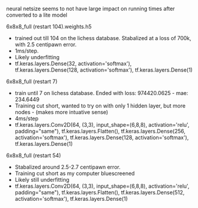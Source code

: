 neural netsize seems to not have large impact on running times after converted to a lite model

6x8x8_full (restart 104).weights.h5 
- trained out till 104 on the lichess database. Stabalized at a loss of 700k, with 2.5 centipawn error. 
- 1ms/step.
- Likely underfitting
- tf.keras.layers.Dense(32, activation='softmax'),
    tf.keras.layers.Dense(128, activation='softmax'),
    tf.keras.layers.Dense(1)

6x8x8_full (restart 7)
 - train until 7 on lichess database. Ended with loss: 974420.0625 - mae: 234.6449 
 - Training cut short, wanted to try on with only 1 hidden layer, but more nodes - (makes more intuative sense)
 - 4ms/step
 - tf.keras.layers.Conv2D(64, (3,3), input_shape=(6,8,8), activation='relu', padding="same"),
    tf.keras.layers.Flatten(),
        tf.keras.layers.Dense(256, activation='softmax'),
        tf.keras.layers.Dense(128, activation='softmax'),
        tf.keras.layers.Dense(1)

6x8x8_full (restart 54)
- Stabalized around 2.5-2.7 centipawn error.
- Training cut short as my computer bluescreened
- Likely still underfitting
- tf.keras.layers.Conv2D(64, (3,3), input_shape=(6,8,8), activation='relu', padding="same"),
    tf.keras.layers.Flatten(),
    tf.keras.layers.Dense(512, activation='softmax'),
    tf.keras.layers.Dense(1)